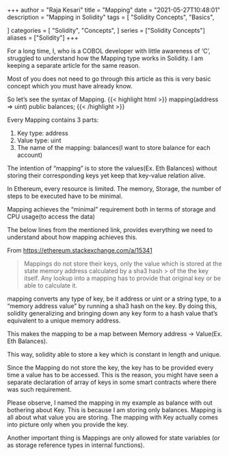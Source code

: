 +++
author = "Raja Kesari"
title = "Mapping"
date = "2021-05-27T10:48:01"
description = "Mapping in Solidity"
tags = [
    "Solidity Concepts",
    "Basics",

]
categories = [
    "Solidity",
    "Concepts",
]
series = ["Solidity Concepts"]
aliases = ["Solidity"]
+++

For a long time, I, who is a COBOL developer with little awareness of ‘C’, struggled to understand how the Mapping type works in Solidity. I am keeping a separate article for the same reason. 
<!--more-->

Most of you does not need to go through this article as this is very basic concept which you must have already know. 

So let’s see the syntax of Mapping.
{{< highlight html >}}
			mapping(address => uint) public balances;
{{< /highlight >}}

Every Mapping contains 3 parts:
1. Key type: address
2. Value type: uint
3. The name of the mapping: balances(I want to store balance for each account)

The intention of “mapping” is to store the values(Ex. Eth Balances) without storing their corresponding keys yet keep that key-value relation alive.

In Ethereum, every resource is limited. The memory, Storage, the number of steps to be executed have to be minimal.

Mapping achieves the “minimal” requirement both in terms of storage and CPU usage(to access the data)

The below lines from the mentioned link, provides everything we need to understand about how mapping achieves this.

From https://ethereum.stackexchange.com/a/15341

> Mappings do not store their keys, only the value which is stored at the state memory address calculated by a sha3 hash  > of the the key itself. Any lookup into a mapping has to provide that original key or be able to calculate it.

mapping converts any type of key, be it address or uint or a string type,  to a “memory address value” by running a sha3 hash on the key. By doing this, solidity generalizing and bringing down any key form to a hash value that’s  equivalent to a unique memory address.

This makes the mapping to be a map between Memory address -> Value(Ex. Eth Balances).

This way, solidity able to store a key which is constant in length and unique. 

Since the Mapping do not store the key, the key has to be provided every time a value has to be accessed. This is the reason, you might have seen a separate declaration of array of keys in some smart contracts where there was such requirement.

Please observe, I named the mapping in my example as balance with out bothering about Key. This is because I am storing only balances. Mapping is all about what value you are storing. The mapping with Key actually comes into picture only when you provide the key.

Another important thing is Mappings are only allowed for state variables (or as storage reference types in internal functions).